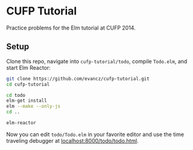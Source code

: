 # CUFP Tutorial

Practice problems for the Elm tutorial at CUFP 2014.

## Setup

Clone this repo, navigate into `cufp-tutorial/todo`, compile
`Todo.elm`, and start Elm Reactor:

```bash
git clone https://github.com/evancz/cufp-tutorial.git
cd cufp-tutorial

cd todo
elm-get install
elm --make --only-js
cd ..

elm-reactor
```

Now you can edit `todo/Todo.elm` in your favorite editor and use
the time traveling debugger at [localhost:8000/todo/todo.html][debug].

[debug]: http://localhost:8000/todo/todo.html
